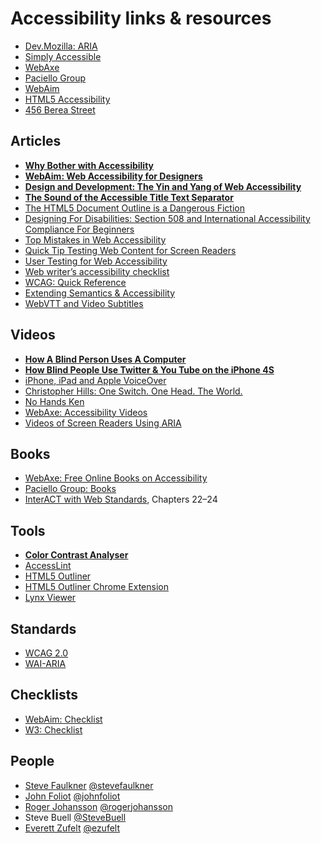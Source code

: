 # Accessibility links & resources

- [Dev.Mozilla: ARIA](https://developer.mozilla.org/en/aria)
- [Simply Accessible](http://simplyaccessible.com/)
- [WebAxe](http://www.webaxe.org/)
- [Paciello Group](http://www.paciellogroup.com/blog/)
- [WebAim](http://webaim.org/)
- [HTML5 Accessibility](http://html5accessibility.com/)
- [456 Berea Street](http://www.456bereastreet.com/)

## Articles

- **[Why Bother with Accessibility](http://24ways.org/2013/why-bother-with-accessibility/)**
- **[WebAim: Web Accessibility for Designers](http://webaim.org/resources/designers/)**
- **[Design and Development: The Yin and Yang of Web Accessibility](http://simplyaccessible.com/article/both/)**
- **[The Sound of the Accessible Title Text Separator](http://www.standards-schmandards.com/2004/title-text-separators/)**
- [The HTML5 Document Outline is a Dangerous Fiction](http://blog.paciellogroup.com/2013/10/html5-document-outline/)
- [Designing For Disabilities: Section 508 and International Accessibility Compliance For Beginners](http://www.sitepoint.com/designing-disabilities-section-508-international-accessibility-compliance-beginners/)
- [Top Mistakes in Web Accessibility](http://www.slideshare.net/wojciechzajac/top-mistakes-in-web-accessibility)
- [Quick Tip Testing Web Content for Screen Readers](http://www.iheni.com/quick-tip-testing-web-content-for-screen-readers-without-a-screen-reader/)
- [User Testing for Web Accessibility](http://sixrevisions.com/usabilityaccessibility/user-testing-web-accessibility/)
- [Web writer’s accessibility checklist](http://www.4syllables.com.au/resources/templates-checklists/accessibility-checklist/)
- [WCAG: Quick Reference](http://www.w3.org/WAI/WCAG20/quickref/)
- [Extending Semantics & Accessibility](http://learn.shayhowe.com/advanced-html-css/semantics-accessibility)
- [WebVTT and Video Subtitles](http://www.iandevlin.com/blog/2011/05/html5/webvtt-and-video-subtitles)

## Videos

- **[How A Blind Person Uses A Computer](http://www.youtube.com/watch?v=UzffnbBex6c)**
- **[How Blind People Use Twitter & You Tube on the iPhone 4S](http://www.youtube.com/watch?v=c0nvdiRdehw)**
- [iPhone, iPad and Apple VoiceOver](http://www.youtube.com/watch?v=QEDzitE2w_0)
- [Christopher Hills: One Switch. One Head. The World.](http://www.youtube.com/watch?v=cSSgndQ5mVs)
- [No Hands Ken](https://www.youtube.com/watch?v=XrMivdZ-mbI)
- [WebAxe: Accessibility Videos](http://www.webaxe.org/accessibility-videos/)
- [Videos of Screen Readers Using ARIA](http://zomigi.com/blog/videos-of-screen-readers-using-aria/)

## Books

- [WebAxe: Free Online Books on Accessibility](http://www.webaxe.org/free-online-books-on-accessibility/)
- [Paciello Group: Books](http://www.paciellogroup.com/resources/books)
- [InterACT with Web Standards](http://www.amazon.ca/dp/0321703529/), Chapters 22–24

## Tools

- **[Color Contrast Analyser](http://www.paciellogroup.com/resources/contrastAnalyser)**
- [AccessLint](http://www.accesslint.com/)
- [HTML5 Outliner](http://gsnedders.html5.org/outliner/)
- [HTML5 Outliner Chrome Extension](https://chrome.google.com/webstore/detail/afoibpobokebhgfnknfndkgemglggomo)
- [Lynx Viewer](http://www.clickability.co.uk/lynx-viewer.php)

## Standards

- [WCAG 2.0](http://www.w3.org/TR/WCAG20/)
- [WAI-ARIA](http://www.w3.org/TR/wai-aria/)

## Checklists

- [WebAim: Checklist](http://webaim.org/standards/wcag/checklist)
- [W3: Checklist](http://www.w3.org/TR/2006/WD-WCAG20-20060427/appendixB.html)

## People

- [Steve Faulkner](http://www.paciellogroup.com/) [@stevefaulkner](http://twitter.com/stevefaulkner)
- [John Foliot](http://john.foliot.ca/) [@johnfoliot](http://twitter.com/johnfoliot)
- [Roger Johansson](http://www.456bereastreet.com/) [@rogerjohansson](http://twitter.com/rogerjohansson)
- Steve Buell [@SteveBuell](http://twitter.com/SteveBuell)
- [Everett Zufelt](http://zufelt.ca/) [@ezufelt](http://twitter.com/ezufelt)
